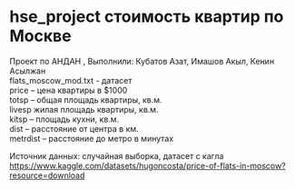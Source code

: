 # hse_project стоимость квартир по Москве
Проект по АНДАН , Выполнили: Кубатов Азат, Имашов Акыл, Кенин Асылжан  
flats_moscow_mod.txt - датасет  
price – цена квартиры в $1000  
totsp – общая площадь квартиры, кв.м.  
livesp жилая площадь квартиры, кв.м.  
kitsp – площадь кухни, кв.м.  
dist – расстояние от центра в км.  
metrdist – расстояние до метро в минутах  

Источник данных: случайная выборка, датасет с кагла
https://www.kaggle.com/datasets/hugoncosta/price-of-flats-in-moscow?resource=download
